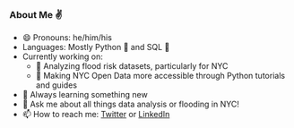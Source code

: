 ### About Me :v:

- 😄 Pronouns: he/him/his
- Languages: Mostly Python 🐍 and SQL 📁
- Currently working on:
  - 🌊 Analyzing flood risk datasets, particularly for NYC
  - 🗽 Making NYC Open Data more accessible through Python tutorials and guides
- 🌱 Always learning something new
- 💬 Ask me about all things data analysis or flooding in NYC!
- 📫 How to reach me: [Twitter](https://twitter.com/markbauerwater) or [LinkedIn](https://www.linkedin.com/in/markebauer/)
